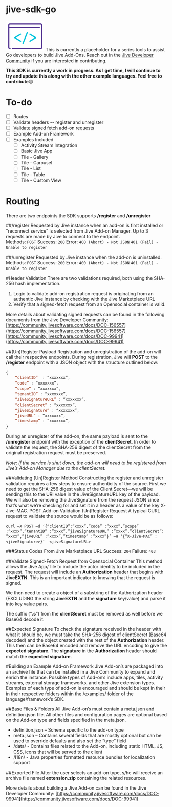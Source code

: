 # jive-sdk-go
![Alt](/dev_logo.png "Jive Developer Logo")
This is currently a placeholder for a series tools to assist Go developers to build Jive Add-Ons. Reach out in the [Jive Developer Community](community.jivesoftware.com/community/developer) if you are interested in contributing.

**This SDK is currently a work in progress.  As I get time, I will continue to try and update this along with the other example languages. Feel free to contribute**:smile:

# To-do
- [ ] Routes
- [ ] Validate headers -- register and unregister
- [ ] Validate signed fetch add-on requests
- [ ] Example Add-on Framework
- [ ] Examples Included
  - [ ] Activity Stream Integration
  - [ ] Basic Jive App
  - [ ] Tile - Gallery
  - [ ] Tile - Carousel
  - [ ] Tile - List
  - [ ] Tile - Table
  - [ ] Tile - Custom View

# Routing
There are two endpoints the SDK supports **/register** and **/unregister**

##/register
Requested by Jive instance when an add-on is first installed or "reconnect service" is selected from Jive Add-on Manager. Up to 3 requests are made by Jive to connect to the endpoint.  
Methods: `POST`
Success: `200`
Error:
  `400 (Abort) - Not JSON`
  `401 (Fail) - Unable to register`

##/unregister
Requested by Jive instance when the add-on is uninstalled.
Methods: `POST`
Success: `200`
Error:
  `400 (Abort) - Not JSON`
  `401 (Fail) - Unable to register`

#Header Validation
There are two validations required, both using the SHA-256 hash implementation.
1. Logic to validate add-on registration request is originating from an authentic Jive Instance by checking with the Jive Marketplace URL
2. Verify that a signed-fetch request from an Opensocial container is valid.

More details about validating signed requests can be found in the following documents from the Jive Developer Community:
[https://community.jivesoftware.com/docs/DOC-156557](https://community.jivesoftware.com/docs/DOC-156557)
[https://community.jivesoftware.com/docs/DOC-99941](https://community.jivesoftware.com/docs/DOC-99941)

##(Un)Register Payload
Registration and unregistration of the add-on will call their respective endpoints. During registration, Jive will **POST** to the **/register** endpoint with a JSON object with the structure outlined below:

```javascript
{
	“clientID”  : “xxxxxxx”,
	“code” : “xxxxxxx”,
	“scope” : “xxxxxxx”,
	“tenantID” : “xxxxxxx”,
	“JiveSignatureURL” : “xxxxxxx”,
	“clientSecret” : “xxxxxxx”,
	“jiveSignature” : “xxxxxxx”,
	“jiveURL” : “xxxxxxx”,
	“timestamp” : “xxxxxxx”,
}
```

During an unregister of the add-on, the same payload is sent to the **/unregister** endpoint with the exception of the **clientSecret**. In order to validate the request, the SHA-256 digest of the clientSecret from the original registration request must be preserved.

*Note: If the service is shut down, the add-on will need to be registered from Jive’s Add-on Manager due to the clientSecret.*

##Validating (Un)Register Method
Constructing the register and unregister validation requires a few steps to ensure authenticity of the source. First we need to get the SHA-256 digest value of the Client Secret—we will be sending this to the URI value in the JiveSignatureURL key of the payload. We will also be removing the JiveSignature from the request JSON since that’s what we’re checking for and set it in a header as a value of the key X-Jive-MAC.
POST Add-on Validation (Un)Register Request
A typical CURL request to validate the source would be as follows:
```
curl –X POST –d ‘{“clientID”:”xxxx”,”code” :”xxxx”,”scope” :”xxxx”,”tenantID” :”xxxx”,”jiveSignatureURL” :”xxxx”,”clientSecret”: ”xxxx”,”jiveURL” :”xxxx”,”timestamp” :”xxxx”}’ –H ‘{“X-Jive-MAC” : <jiveSignature>}’  <jiveSignatureURL>
```

###Status Codes From Jive Marketplace URL
Success: `204`
Failure: `403`

##Validate Signed-Fetch Request from Opensocial Container
This method allows the Jive App/Tile to include the actor identity to be included in the request. The request will include an **Authorization** header that begins with **JiveEXTN**. This is an important indicator to knowing that the request is signed.

We then need to create a object of a substring of the Authorization header (EXCLUDING the string **JiveEXTN** and the **signature** key/value) and parse it into key value pairs.

The suffix (“**.s**”) from the **clientSecret** must be removed as well before we Base64 decode it.

##Expected Signature
To check the signature received in the header with what it should be, we must take the SHA-256 digest of clientSecret (Base64 decoded) and the object created with the rest of the **Authorization** header. This then can be Base64 encoded and remove the URL encoding to give the **expected signature**. The **signature** in the **Authorization** header should match the **expected signature**.

#Building an Example Add-on Framework
Jive Add-on’s are packaged into an archive file that can be installed in a Jive Community to expand and enrich the instance. Possible types of Add-on’s include apps, tiles, activity streams, external storage frameworks, and other Jive extension types. Examples of each type of add-on is encouraged and should be kept in their in their respective folders within the /examples/ folder of the language/framework’s SDK.

##Base Files & Folders
All Jive Add-on’s must contain a meta.json and definition.json file. All other files and configuration pages are optional based on the Add-on type and fields specified in the meta.json.
- definition.json – Schema specific to the add-on type
- meta.json – Contains several fields that are mostly optional but can be used to override defaults and also set the “type” field
- /data/ - Contains files related to the Add-on, including static HTML, JS, CSS, icons that will be served to the client
- /l18n/ - Java properties formatted resource bundles for localization support

##Exported File
After the user selects an add-on type, s/he will receive an archive file named **extension.zip** containing the related resources.

More details about building a Jive Add-on can be found in the Jive Developer Community:
[https://community.jivesoftware.com/docs/DOC-99941](https://community.jivesoftware.com/docs/DOC-99941)

